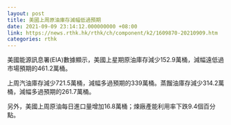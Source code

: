 ```yaml
---
layout: post
title: 美國上周原油庫存減幅低過預期
date: 2021-09-09 23:14:12.000000000 +08:00
link: https://news.rthk.hk/rthk/ch/component/k2/1609870-20210909.htm
categories: rthk
---
```


美國能源訊息署(EIA)數據顯示，美國上星期原油庫存減少152.9萬桶，減幅遠低過市場預期的461.2萬桶。

上周汽油庫存減少721.5萬桶，減幅多過預期的339萬桶。蒸餾油庫存減少314.2萬桶，減幅多過預期的261.7萬桶。

另外，美國上周原油每日進口量增加16.8萬桶；煉廠產能利用率下跌9.4個百分點。

